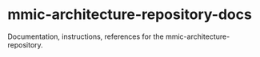 # mmic-architecture-repository-docs
Documentation, instructions, references for the mmic-architecture-repository.


